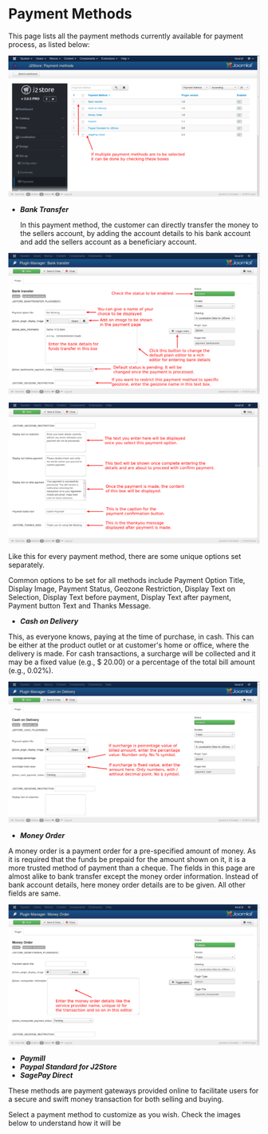 # Payment Methods

This page lists all the payment methods currently available for payment process, as listed below:

![Payment Methods](Payment_Methods.png)

* ***Bank Transfer***

    In this payment method, the customer can directly transfer the money to the sellers account, by adding the account details to his bank account and add the sellers account as a beneficiary account.

![Customize 1](pay_method1.png)

![Customize 2](pay_method2.png)

Like this for every payment method, there are some unique options set separately.

Common options to be set for all methods include Payment Option Title, Display Image, Payment Status, Geozone Restriction, Display Text on Selection, Display Text before payment, Display Text after payment, Payment button Text and Thanks Message.

* ***Cash on Delivery***

This, as everyone knows, paying at the time of purchase, in cash. This can be either at the product outlet or at customer's home or office, where the delivery is made. For cash transactions, a surcharge will be collected and it may be a fixed value (e.g., $ 20.00) or a percentage of the total bill amount (e.g., 0.02%).

![Pay Cash](paymethod_cash.png)

* ***Money Order***

A money order is a payment order for a pre-specified amount of money. As it is required that the funds be prepaid for the amount shown on it, it is a more trusted method of payment than a cheque. The fields in this page are almost alike to bank transfer except the money order information. Instead of bank account details, here money order details are to be given. All other fields are same.

![Pay MO](paymethod_mo.png)

* ***Paymill***
* ***Paypal Standard for J2Store***
* ***SagePay Direct***

These methods are payment gateways provided online to facilitate users for a secure and swift money transaction for both selling and buying.

Select a payment method to customize as you wish. Check the images below to understand how it will be